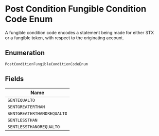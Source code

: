# Post Condition Fungible Condition Code Enum

A fungible condition code encodes a statement being made for either STX or a fungible token, with respect to the originating account.

## Enumeration

`PostConditionFungibleConditionCodeEnum`

## Fields

| Name                       |
| -------------------------- |
| `SENTEQUALTO`              |
| `SENTGREATERTHAN`          |
| `SENTGREATERTHANOREQUALTO` |
| `SENTLESSTHAN`             |
| `SENTLESSTHANOREQUALTO`    |
